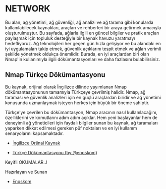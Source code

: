 # NETWORK

Bu alan, ağ yönetimi, ağ güvenliği, ağ analizi ve ağ tarama gibi konularda kullanılabilecek kaynakları, araçları ve rehberleri bir araya getirmek amacıyla oluşturulmuştur. Bu sayfada, ağlarla ilgili en güncel bilgiler ve pratik araçları paylaşmak için topluluk desteğiyle bir kaynak havuzu yaratmayı hedefliyoruz.
Ağ teknolojileri her geçen gün hızla gelişiyor ve bu alandaki en iyi uygulamaları takip etmek, güvenlik açıklarını tespit etmek ve ağları verimli şekilde yönetmek oldukça önemlidir. Burada, en iyi araçlardan biri olan Nmap'in kullanımıyla ilgili dökümantasyonları ve daha fazlasını bulabilirsiniz.

## Nmap Türkçe Dökümantasyonu

Bu kaynak, orijinal olarak İngilizce dilinde yayımlanan Nmap dökümantasyonunun tamamıyla Türkçeye çevrilmiş halidir. Nmap, ağ taraması ve güvenlik analizleri için en güçlü araçlardan biridir ve ağ yönetimi konusunda uzmanlaşmak isteyen herkes için büyük bir öneme sahiptir.

Türkçe'ye çevrilen bu dökümantasyon, Nmap aracının nasıl kullanılacağını, özelliklerini ve komutlarını adım adım açıklar. Hem yeni başlayanlar hem de deneyimli ağ yöneticileri için faydalı bilgiler sunan bu kaynak, ağ taramaları yaparken dikkat edilmesi gereken püf noktaları ve en iyi kullanım senaryolarını kapsamaktadır.

* [İngilizce Orjinal Kaynak](https://nmap.org/book/toc.html)

* [Türkçe Dökümantasyonu (by @enoskom)](https://github.com/enoskom/nmap-network-scnanning)

Keyifli OKUMALAR..!

Hazırlayan ve Sunan 
* [Enoskom](www.linkedin.com/in/enoskom)
